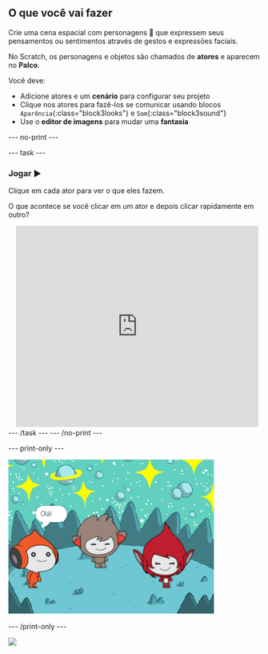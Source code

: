 ## O que você vai fazer

Crie uma cena espacial com personagens 👾 que expressem seus pensamentos ou sentimentos através de gestos e expressões faciais.

No Scratch, os personagens e objetos são chamados de **atores** e aparecem no **Palco**.

Você deve:
+ Adicione atores e um **cenário** para configurar seu projeto
+ Clique nos atores para fazê-los se comunicar usando blocos `Aparência`{:class="block3looks"} e `Som`{:class="block3sound"}
+ Use o **editor de imagens** para mudar uma **fantasia**

--- no-print ---

--- task ---
### Jogar ▶️
<div style="display: flex; flex-wrap: wrap">
<div style="flex-basis: 175px; flex-grow: 1">  
Clique em cada ator para ver o que eles fazem. 

O que acontece se você clicar em um ator e depois clicar rapidamente em outro?
</div>
<div class="scratch-preview" style="margin-left: 15px;">
  <iframe allowtransparency="true" width="485" height="402" src="https://scratch.mit.edu/projects/embed/1033302796/?autostart=false" frameborder="0"></iframe>
</div>
</div>
--- /task ---
--- /no-print ---

--- print-only ---

![O projeto concluído.](images/showcase_static.png)

--- /print-only ---

![](https://code.org/api/hour/begin_raspi_space.png)

